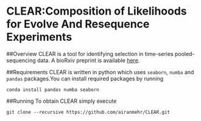 # CLEAR:Composition of Likelihoods for Evolve And Resequence Experiments

##Overview
CLEAR is a tool for identifying selection in time-series pooled-sequencing data. A bioRxiv preprint is available [here](http://biorxiv.org/content/early/2016/10/13/080085).

##Requirements
CLEAR is written in python which uses `seaborn`, `numba` and `pandas` packages.You can install required packages by running

`conda install pandas numba seaborn`

##Running
To obtain  CLEAR simply execute

`git clone --recursive https://github.com/airanmehr/CLEAR.git`
